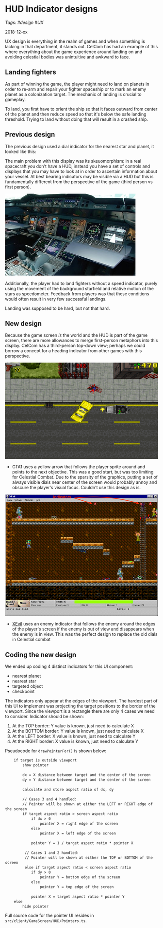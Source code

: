 # HUD Indicator designs
_Tags: #design #UX_
 
2018-12-xx

UX design is everything in the realm of games and when something is lacking in that
department, it stands out. CelCom has had an example of this where everything about
the game experience around landing on and avoiding celestial bodies was unintuitive
and awkward to face.

## Landing fighters

As part of winning the game, the player might need to land on planets in order to re-arm and
repair your fighter spaceship or to mark an enemy planet as a colonization target.
The mechanic of landing is crucial to gameplay.

To land, you first have to orient the ship so that it faces outward from center
of the planet and then reduce speed so that it's below the safe landing threshold. Trying
to land without doing that will result in a crashed ship.

## Previous design

The previous design used a dial indicator for the nearest star and planet, it looked like this:


The main problem with this display was its skeuomorphism: in a real spacecraft you don't have a
HUD, instead you have a set of controls and displays that you may have to look at in order to
ascertain information about your vessel. At best bearing indicators may be visible via a HUD but this
is fundamentally different from the perspective of the game (third person vs first person).

![A380 cockpit](images/a380.jpg)

Additionally, the player had to land fighters without a speed indicator, purely using the
movement of the background starfield and relative motion of the stars as speedometer. Feedback
from players was that these conditions would often result in very few successful landings.

Landing was supposed to be hard, but not that hard.  

## New design

Because the game screen *is* the world and the HUD is part of the game screen, there are
more allowances to merge first-person metaphors into this display. CelCom has a third-person 
top-down view; perhaps we could borrow a concept for a heading indicator from other games with this
perspective.

![GTA mission indicator](images/gta-indicator.png)  

- GTA1 uses a yellow arrow that follows the player sprite around and points to the next objective. This
was a good start, but was too limiting for Celestial Combat. Due to the sparsity of the graphics,
putting a set of always visible dials near center of the screen would probably annoy and 
obscure the player's visual focus. Couldn't use this design as is.

![XEvil enemy indicator](images/xevil-indicator.gif)

- [XEvil](https://www.xevil.com) uses an enemy indicator that follows the enemy around the edges of
the player's screen if the enemy is out of view and disappears when the enemy is in view. This was
the perfect design to replace the old dials in Celestial combat  

## Coding the new design 

We ended up coding 4 distinct indicators for this UI component:
- nearest planet
- nearest star 
- targeted object
- checkpoint

The indicators only appear at the edges of the viewport. The hardest part of this UI to implement was
projecting the target positions to the border of the viewport. Since the viewport is a rectangle there
are only 4 cases we need to consider. Indicator should be shown:

1. At the TOP border: Y value is known, just need to calculate X
2. At the BOTTOM border: Y value is known, just need to calculate X
3. At the LEFT border: X value is known, just need to calculate Y
4. At the RIGHT border: X value is known, just need to calculate Y

Pseudocode for `drawPointerFor()` is shown below:

```
    if target is outside viewport
        show pointer
    
        dx = X distance between target and the center of the screen 
        dy = Y distance between target and the center of the screen
        
        calculate and store aspect ratio of dx, dy
        
        // Cases 3 and 4 handled:
        // Pointer will be shown at either the LEFT or RIGHT edge of the screen
        if target aspect ratio > screen aspect ratio
            if dx > 0
                pointer X = right edge of the screen
            else
                pointer X = left edge of the screen
                
            pointer Y = 1 / target aspect ratio * pointer X
         
         // Cases 1 and 2 handled:
         // Pointer will be shown at either the TOP or BOTTOM of the screen
         else if target aspect ratio < screen aspect ratio
            if dy > 0
                pointer Y = bottom edge of the screen
            else
                pointer Y = top edge of the screen
                
            pointer X = target aspect ratio * pointer Y         
    else 
        hide pointer
```

Full source code for the pointer UI resides in `src/client/GameScreen/HUD/Pointers.ts`.